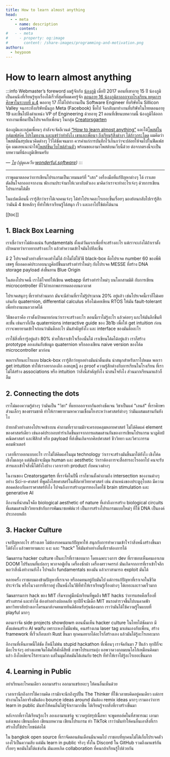 ```yaml
---
title: How to learn almost anything
head:
  - - meta
    - name: description
      content: 
#   - - meta
#     - property: og:image
#       content: /share-images/programming-and-motivation.png
authors:
  - heypoom
---
```


# How to learn almost anything

:::info Webmaster’s foreword
ผมรู้จักกับ [น้องภูมิ][poom] เมื่อปี 2017 ตอนที่เขาอายุ 15 ปี
น้องภูมิเป็นคนนึงที่เรียนรู้ทุกเรื่องได้เร็วที่สุดที่ผมเคยรู้จัก
[ตอนอายุ 16 น้องภูมิลาออกจากโรงเรียน หยุดการศึกษาในระบบที่ ม.4](https://mappalearning.co/mano-family-interview/)
พออายุ 17 ก็ได้ไปทำงานเป็น Software Engineer ที่บริษัทใน Sillicon Valley จนกระทั่งบริษัทนั้นถูก Meta (Facebook) ซื้อไป
จึงกลับมาทำงานที่บริษัทในไทยตอนอายุ 19 และขึ้นไปถึงตำแหน่ง VP of Engineering ด้วยอายุ 21
ตอนที่เขียนบทความนี้ น้องภูมิได้ออกจากงานเพื่อมาปั้นโปรเจคกับเพื่อนๆ ในกลุ่ม [Creatorsgarten][grtn]

น้องภูมิและกลุ่มเพื่อนๆ กำลังจะจัดอีเวนต์ [“How to learn almost anything”](https://eventpop.me/s/learn) และได้[โพสต์ในกลุ่มเฟสบุ๊ค โปรโมทงาน และแชร์ว่าทำยังไง เขาและเพื่อนๆ ถึงเรียนรู้สิ่งต่างๆ ได้ก้าวกระโดด](https://web.facebook.com/groups/homeschoolnetwork/posts/9846779728725945)
ผมคิดว่าโพสต์นั้นสรุปแนวคิดต่างๆ ไว้ได้ชัดเจนมาก ควรค่าแก่การบันทึกไว้เกินกว่าจะปล่อยให้จมไปในฟีดเฟสบุ๊ค
ผมเลยแนะนำให้[โพสต์ขึ้นเว็บไซต์ส่วนตัว](https://poom.dev/how-to-learn) พร้อมขอเอามาโพสต์บนเว็บนี้ด้วย
ต่อจากตรงนี้จะเป็นบทความที่น้องภูมิเขียนครับ

<cite>— [ไท][thai] (ผู้ดูแลเว็บ [wonderful.software](/))</cite>
:::

[grtn]: https://creatorsgarten.org/
[poom]: https://poom.dev/
[pub]: https://from.pub/
[thai]: https://dt.in.th/
[mod]: https://playpost.gg/mods-history-of-successful/
[lifelong]: https://m.se-ed.com/Detail/%E0%B8%AD%E0%B8%99%E0%B8%B8%E0%B8%9A%E0%B8%B2%E0%B8%A5%E0%B8%95%E0%B8%A5%E0%B8%AD%E0%B8%94%E0%B8%8A%E0%B8%B5%E0%B8%A7%E0%B8%B4%E0%B8%95-Lifelong-Kindergarten/9786168221181
[froebel]: https://en.wikipedia.org/wiki/Froebel_gifts
[logo]: https://karnlab.com/%E0%B8%A0%E0%B8%B2%E0%B8%A9%E0%B8%B2%E0%B9%82%E0%B8%A5%E0%B9%82%E0%B8%81%E0%B9%89/
[no60]: https://themomentum.co/theframe-pichet-klunchun/
[messe]: https://spaceth.co/messe/
[antidisciplinary]: https://thepotential.org/voice-of-new-gen/generation-of-innovators-ep-1/#:~:text=%E0%B8%99%E0%B8%B4%E0%B8%A2%E0%B8%B2%E0%B8%A1%E0%B8%82%E0%B8%AD%E0%B8%87%E0%B8%84%E0%B8%B3%E0%B8%A7%E0%B9%88%E0%B8%B2%20Anti%20%E2%80%93%20Disciplinary
[scisart]: https://creatorsgarten.org/event/scisart
[stupid]: https://stupid.hackathon.in.th
[lip]: https://www.swyx.io/learn-in-public
[rtos]: https://th.wikipedia.org/wiki/%E0%B8%A3%E0%B8%B0%E0%B8%9A%E0%B8%9A%E0%B8%9B%E0%B8%8F%E0%B8%B4%E0%B8%9A%E0%B8%B1%E0%B8%95%E0%B8%B4%E0%B8%81%E0%B8%B2%E0%B8%A3%E0%B9%81%E0%B8%9A%E0%B8%9A%E0%B9%80%E0%B8%A7%E0%B8%A5%E0%B8%B2%E0%B8%88%E0%B8%A3%E0%B8%B4%E0%B8%87
[3b1b-quaternion]: https://www.youtube.com/watch?v=d4EgbgTm0Bg

---

<!-- original post from https://poom.dev/how-to-learn -->

เราพูดมาตลอดว่าการเขียนโปรแกรมเป็นเวทมนตร์ที่ "เสก" เครื่องมือที่แก้ปัญหาต่างๆ ได้ เราเลยตัดสินใจลาออกจากงาน พักงานประจำมาให้เวลากับตัวเอง มาคิดว่าเราจะทำอะไรเจ๋งๆ ด้วยการเขียนโปรแกรมได้มั้ย

ในแปดเดือนนี้ เรารู้สึกว่าเราได้เจอคนเจ๋งๆ ได้ทำโปรเจคอะไรเยอะขึ้นเรื่อยๆ มองย้อนกลับไปเรารู้สึกว่ามันมี 4 ข้อหลักๆ ที่ทำให้เราเรียนรู้ได้สนุก เร็ว และเอาไปใช้ต่อได้นาน

[[toc]]

## 1. Black Box Learning

เราเชื่อว่าเราไม่ต้องแน่น fundamentals ตั้งแต่วันแรกเพื่อที่จะสร้างอะไร แต่เราจะเก่งได้ถ้าเราตั้งเป้าหมายว่าเราอยากสร้างอะไร แล้วทำความเข้าใจมันไปทีละขึ้น

มี 2 โปรเจคตัวอย่างที่เราคงทำไม่ได้ ถ้าไม่ได้ใช้วิธี black-box คือโปรเจค number 60 ของพี่พิเชษฐ ที่ถอดองค์ประกอบนาฎศิลป์ขึ้นมาสร้างท่ารำใหม่ๆ กับโปรเจค MESSE ที่สร้าง DNA storage payload ส่งขึ้นยาน Blue Origin

ในสองโปรเจคนี้ เราได้โจทย์ให้เขียน webapp ที่สร้างท่ารำใหม่ๆ บนโลกสามมิติ กับการเขียน microcontroller ที่ไว้ถ่ายภาพการทดลองบนอวกาศ

โปรเจคสนุกๆ ที่เราทำส่วนมาก มันจะมีส่วนที่เราไม่รู้ประมาณ 20% อยู่แล้ว เช่นโปรเจคนี้เราก็ไม่เคยเล่นกับ quaternion, differential calculus หรือไม่เคยเขียน RTOS ให้มัน fault-tolerant เพื่อทำงานบนอวกาศได้

วิธีของเราคือ เราตั้งเป้าหมายก่อนว่าเราจะสร้างอะไร ตอนนี้เราไม่รู้อะไร แล้วค่อยๆ แกะให้มันลึกขึ้นทีละขั้น เช่นเราก็เปิด quaternions interactive guide ของ 3b1b เพื่อให้ get intuition ก่อน เราจะพยายามเข้าใจก่อนว่ามันคืออะไร มันสำคัญยังไง และ interface ของมันคืออะไร

เราใช้สิ่งที่เรารู้อยู่แล้ว 80% ช่วยให้เราเข้าใจเรื่องนั้นได้ เราเขียนโค้ดได้อยู่แล้ว เราก็สร้าง prototype ลองเล่นกับข้อมูล quaternion หรือลองเขียน naive version ของโค้ด microcontroller มาก่อน

พอเราเรียนอะไรแบบ black-box เรารู้สึกว่าทุกอย่างมันน่าตื่นเต้น น่าสนุกสำหรับเราไปหมด พอเรา get intuition ทำให้เราอยากลงลึก ลงทฤษฎี ลง proof ความรู้สึกต่างกับการเรียนในโรงเรียน ที่เราไม่ได้สร้าง associations หรือ intuition ว่าสิ่งนี้สำคัญยังไง น่าสนใจยังไง ส่วนมากเรียนมาแล้วก็ลืม

## 2. Connecting the dots

เราไม่มองความรู้ต่างๆ ว่ามันเป็น "วิชา" ที่แยกออกจากกันอย่างชัดเจน วิชาเป็นแค่ "เลนส์" ที่เราศึกษาส่วนเล็กๆ ของธรรมชาติ ทำให้เราพยายามหาความเชื่อมโยงระหว่างศาสตร์ต่างๆ ว่ามันผสมผสานกันยังไง

ถ้ายกตัวอย่างสองโปรเจคข้างบน คำถามที่เราถามมักจะครอบคลุมหลายศาสตร์ ไม่ได้คิดแค่ element ของศาสตร์เดียว เช่นองค์ประกอบท่ารำเกิดขึ้นมาจากการผสมผสานกันของการเขียนโปรแกรม นาฎศิลป์ คณิตศาสตร์ และฟิสิกส์ หรือ payload ที่ส่งขึ้นเกิดจากศิลปศาสตร์ ชีววิทยา และวิศวะกรรมคอมพิวเตอร์

เวลาที่เราออกแบบอะไร เราไม่ได้คิดแค่ในมุม technology ว่าเราจะสร้างมันขึ้นมาได้ยังไง เชิงโค้ด เชิงโมเลกุล แต่มันมักจะมีมุม human และ aesthetic ว่าเราต้องการจะสื่อสารอะไรออกไป คนจะรับสารและเข้าใจสิ่งนี้ได้ยังไงบ้าง เวลาเราทำ product กับคนวงต่างๆ

ในงานของ Creatorsgarten ที่เราจัดในปีนี้ เราก็ชวนตั้งคำถามถึง intersection ของงานต่างๆ อย่าง Sci-ย-ศาสตร์ ที่พูดถึงไสยศาสตร์ในสัปดาห์วิทยาศาสตร์ เช่น ตำแหน่งของประตูอุโบสถ มีความสอดคล้องกับดาราศาสตร์ยังไง ไปจนถึงการสร้างกุมารทองโดยใช้ brain stimulation และ generative AI

อีกงานที่น่าสนใจคือ biological aesthetic of nature ที่เล่าถึงการสร้าง biological circuits ที่ผสมผสานชีววิทยาเข้ากับการพัฒนาซอฟต์แวร์ เป็นการสร้างโปรแกรมแบบใหม่ๆ ที่ใช้ DNA เป็นองค์ประกอบหลัก

## 3. Hacker Culture

เจอปัญหาอะไร สร้างเลย ไม่ต้องรอคนมาแก้ปัญหาให้ สนุกกับการทำความเข้าใจว่าสิ่งหนึ่งสร้างขึ้นมาได้ยังไง แล้วพยายามแกะ แงะ และ "hack" ให้มันทำอย่างอื่นที่เราต้องการได้

วัฒนธรรม hacker culture เป็นอะไรที่เราชอบมาก โดยเฉพาะวงการ dev ที่เราชอบเห็นคนเอาเกม DOOM ไปรันบนที่แปลกๆ พวกจอตู้เย็น เครื่องซักผ้า เครื่องตรวจครรภ์ มันเกิดจากการที่เราเข้าใจลึกพอว่าสิ่งนึงทำงานยังไง ไปจนถึง fundamentals ของมัน แล้วเราสามารถ exploit มันได้

หลายครั้ง เราชอบมองข้ามปัญหาที่เราเจอ หรืออดทนอยู่กับมันไป แต่การแก้ปัญหาที่เราเจอในชีวิตประจำวัน หรือในวงการที่เราอยู่ เป็นหนึ่งในวิธีที่ทำให้เราเรียนรู้เรื่องต่างๆ ได้เยอะและรวดเร็วมาก

วัฒนธรรมการ hack ของ MIT เริ่มจากคู่มือนักเรียนที่พูดถึง MIT hacks ว่าการแฮคคือเรื่องที่สร้างสรรค์ และทำได้ ต้องทำอย่างปลอดภัย ทุกปีก็จะมีเด็ก MIT ขนรถตำรวจขึ้นไปบนดาดฟ้ามหาวิทยาลัยบ้างเอาโดรนมาส่งจดหมายยินดีต้อนรับรุ่นน้องมาก เราว่ามันได้ใช้ความรู้ในแบบที่ playful มากๆ

ตอนเราจัด side projects showdown ตอนนั้นเห็น hacker culture ในไทยได้ชัดมาก มีตั้งแต่คนสร้าง AI waifu เพราะเหงาไม่มีแฟน, คนสร้างเกม laser tag มาเล่นเองกับเพื่อน, สร้าง framework ที่เร็วเกือบเท่า Rust ขึ้นมา ทุกคนอยากได้อะไรก็สร้างเอง แล้วมันได้รู้อะไรเยอะมาก

อีกงานที่เห็นภาพนี้ได้ชัด ก็หนีไม่พ้น stupid hackathon ที่เพื่อนๆ เราจัดกันมา 7 ปีแล้ว ทุกปีก็จะมีอะไรเจ๋งๆ อย่างแอพเจิมโค้ดให้ศักดิ์สิทธิ์ ภาษาโปรแกรมอุ๋ง แอพวาดวงกลมบนโลโก้เหมือนคิดมาแล้ว ถึงไอเดียจะไร้สาระมาก แต่ในมุมโค้ดมันได้เล่นกับ tech ที่ทำให้เราได้รู้อะไรเยอะขึ้นมาก

## 4. Learning in Public

อย่าเรียนอะไรคนเดียว ออกมาสร้าง ออกมาแชร์เยอะๆ ให้คนอื่นเห็นด้วย

เวลาเรานึกถึงการใช้ความคิด เรามักจะนึกถึงรูปปั้น The Thinker ที่ใช้เวลาขบคิดอยู่คนเดียว แต่การทำงานในโลกจริงมันต้อง bounce ideas around มันต้อง remix ideas มากๆ เรามองว่าการ learn in public มันทำให้คนอื่นได้รู้จักเรามากขึ้น ได้เรียนรู้จากสิ่งที่เราสร้างขึ้นมา

หลังจากที่เราได้เรียนรู้อะไร ลองเอามาแชร์ดู จะวาดรูปสรุปเนื้อหา จะพูดทอล์คในที่สาธารณะ เอามาแต่งเพลง เขียนบล็อก เขียนบทความ เขียนโปรแกรม ทำ TikTok เราว่ามันทำให้คนอื่นเอาสิ่งที่เราสร้างไปใช้ประโยชน์ต่อได้

ใน bangkok open source ที่เราจัดตอนต้นเดือนมีนาคมไป เราชอบที่ทุกคนไม่ได้เก็บโปรเจคตัวเองไว้เป็นความลับ แต่มัน learn in public จริงๆ ทั้งใน Discord ใน GitHub รวมถึงมาแชร์กันเรื่อยๆ พอมันไม่ได้แข่งกัน มันเลยเกิด collaboration ที่คนกล้าเรียนรู้ไปด้วยกัน
